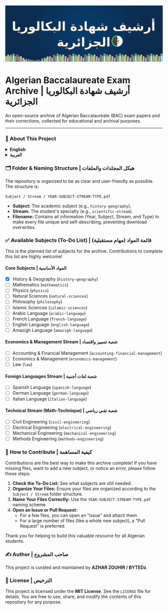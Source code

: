 <p align="center">
  <img src="banner.svg" alt="Algerian Baccalaureate Archive Banner" width="1024"/>
</p>

# Algerian Baccalaureate Exam Archive | أرشيف شهادة البكالوريا الجزائرية

An open-source archive of Algerian Baccalaureate (BAC) exam papers and their corrections, collected for educational and archival purposes.

---

### 📖 About This Project

<details>
<summary><strong>English</strong></summary>

The goal of this project is to provide a clean, well-organized, and permanent collection of past BAC exam papers for all subjects and streams. This makes it easier for Algerian students to prepare for their exams and for educators to find resources.

All files are sourced from all sites across the internet. This repository is an unofficial mirror created to ensure the longevity and accessibility of these valuable materials.
</details>

<details>
<summary><strong>العربية</strong></summary>

الهدف من هذا المشروع هو توفير مجموعة منظمة ودائمة لمواضيع وحلول شهادة البكالوريا الجزائرية لجميع المواد والشعب. يهدف هذا الأرشيف إلى تسهيل تحضير الطلاب للامتحانات وتوفير مصدر موثوق للأساتذة والمجتمع التعليمي.

جميع الملفات مأخوذة من مختلف المواقع على الانترنت. هذا المستودع هو مرآة غير رسمية تم إنشاؤها لضمان استمرارية الوصول إلى هذه الموارد القيمة.
</details>

### 🗂️ Folder & Naming Structure | هيكل المجلدات والملفات

The repository is organized to be as clear and user-friendly as possible. The structure is:

`Subject / Stream / YEAR-SUBJECT-STREAM-TYPE.pdf`

-   **Subject:** The academic subject (e.g., `history-geography`).
-   **Stream:** The student's specialty (e.g., `scientific-stream`).
-   **Filename:** Contains all information (Year, Subject, Stream, and Type) to make every file unique and self-describing, preventing download overwrites.

### ✅ Available Subjects (To-Do List) | قائمة المواد (مهام مستقبلية)

This is the planned list of subjects for the archive. Contributions to complete this list are highly welcome!

#### Core Subjects | المواد الأساسية
-   [x] History & Geography (`history-geography`)
-   [ ] Mathematics (`mathematics`)
-   [ ] Physics (`physics`)
-   [ ] Natural Sciences (`natural-sciences`)
-   [ ] Philosophy (`philosophy`)
-   [ ] Islamic Sciences (`islamic-sciences`)
-   [ ] Arabic Language (`arabic-language`)
-   [ ] French Language (`french-language`)
-   [ ] English Language (`english-language`)
-   [ ] Amazigh Language (`amazigh-language`)

#### Economics & Management Stream | شعبة تسيير واقتصاد
-   [ ] Accounting & Financial Management (`accounting-financial-management`)
-   [ ] Economics & Management (`economics-management`)
-   [ ] Law (`law`)

#### Foreign Languages Stream | شعبة لغات أجنبية
-   [ ] Spanish Language (`spanish-language`)
-   [ ] German Language (`german-language`)
-   [ ] Italian Language (`italian-language`)

#### Technical Stream (Math-Technique) | شعبة تقني رياضي
-   [ ] Civil Engineering (`civil-engineering`)
-   [ ] Electrical Engineering (`electrical-engineering`)
-   [ ] Mechanical Engineering (`mechanical-engineering`)
-   [ ] Methods Engineering (`methods-engineering`)

### 🙌 How to Contribute | كيفية المساهمة

Contributions are the best way to make this archive complete! If you have missing files, want to add a new subject, or notice an error, please follow these steps:

1.  **Check the To-Do List:** See what subjects are still needed.
2.  **Organize Your Files:** Ensure your files are organized according to the `Subject / Stream` folder structure.
3.  **Name Your Files Correctly:** Use the `YEAR-SUBJECT-STREAM-TYPE.pdf` naming scheme.
4.  **Open an Issue or Pull Request:**
    *   For a few files, you can open an "Issue" and attach them.
    *   For a large number of files (like a whole new subject), a "Pull Request" is preferred.

Thank you for helping to build this valuable resource for all Algerian students.

### ✍️ Author | صاحب المشروع

This project is curated and maintained by **AZHAR ZOUHIR / BYTEDz**.

### 📜 License | الترخيص

This project is licensed under the **MIT License**. See the `LICENSE` file for details. You are free to use, share, and modify the contents of this repository for any purpose.
